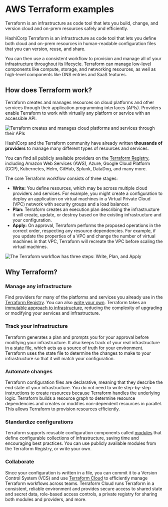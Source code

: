 # AWS Terraform examples 

Terraform is an infrastructure as code tool that lets you build, change, and version cloud and on-prem resources safely and efficiently.

HashiCorp Terraform is an infrastructure as code tool that lets you define both cloud and on-prem resources in human-readable configuration files that you can version, reuse, and share. 

You can then use a consistent workflow to provision and manage all of your infrastructure throughout its lifecycle. Terraform can manage low-level components like compute, storage, and networking resources, as well as high-level components like DNS entries and SaaS features.



## How does Terraform work?



Terraform creates and manages resources on cloud platforms and other services through their application programming interfaces (APIs). Providers enable Terraform to work with virtually any platform or service with an accessible API.



![Terraform creates and manages cloud platforms and services through their APIs](https://developer.hashicorp.com/_next/image?url=https%3A%2F%2Fcontent.hashicorp.com%2Fapi%2Fassets%3Fproduct%3Dterraform%26version%3Drefs%252Fheads%252Fv1.3%26asset%3Dwebsite%252Fimg%252Fdocs%252Fintro-terraform-apis.png%26width%3D2048%26height%3D644&w=3840&q=75)

HashiCorp and the Terraform community have already written **thousands of providers** to manage many different types of resources and services. 

You can find all publicly available providers on the [Terraform Registry](https://registry.terraform.io/), including Amazon Web Services (AWS), Azure, Google Cloud Platform (GCP), Kubernetes, Helm, GitHub, Splunk, DataDog, and many more.

The core Terraform workflow consists of three stages:

- **Write:** You define resources, which may be across multiple cloud providers and services. For example, you might create a configuration to deploy an application on virtual machines in a Virtual Private Cloud (VPC) network with security groups and a load balancer.
- **Plan:** Terraform creates an execution plan describing the infrastructure it will create, update, or destroy based on the existing infrastructure and your configuration.
- **Apply:** On approval, Terraform performs the proposed operations in the correct order, respecting any resource dependencies. For example, if you update the properties of a VPC and change the number of virtual machines in that VPC, Terraform will recreate the VPC before scaling the virtual machines.



![The Terraform workflow has three steps: Write, Plan, and Apply](https://developer.hashicorp.com/_next/image?url=https%3A%2F%2Fcontent.hashicorp.com%2Fapi%2Fassets%3Fproduct%3Dterraform%26version%3Drefs%252Fheads%252Fv1.3%26asset%3Dwebsite%252Fimg%252Fdocs%252Fintro-terraform-workflow.png%26width%3D2038%26height%3D1773&w=3840&q=75)

## Why Terraform?

### Manage any infrastructure

Find providers for many of the platforms and services you already use in the [Terraform Registry](https://registry.terraform.io/). You can also [write your own](https://developer.hashicorp.com/terraform/plugin). Terraform takes an [immutable approach to infrastructure](https://www.hashicorp.com/resources/what-is-mutable-vs-immutable-infrastructure), reducing the complexity of upgrading or modifying your services and infrastructure.

### Track your infrastructure

Terraform generates a plan and prompts you for your approval before modifying your infrastructure. It also keeps track of your real infrastructure in a [state file](https://developer.hashicorp.com/terraform/language/state), which acts as a source of truth for your environment. Terraform uses the state file to determine the changes to make to your infrastructure so that it will match your configuration.

### Automate changes

Terraform configuration files are declarative, meaning that they describe the end state of your infrastructure. You do not need to write step-by-step instructions to create resources because Terraform handles the underlying logic. Terraform builds a resource graph to determine resource dependencies and creates or modifies non-dependent resources in parallel. This allows Terraform to provision resources efficiently.

### Standardize configurations

Terraform supports reusable configuration components called [modules](https://developer.hashicorp.com/terraform/language/modules) that define configurable collections of infrastructure, saving time and encouraging best practices. You can use publicly available modules from the Terraform Registry, or write your own.

### Collaborate

Since your configuration is written in a file, you can commit it to a Version Control System (VCS) and use [Terraform Cloud](https://developer.hashicorp.com/terraform/intro/terraform-editions#terraform-cloud) to efficiently manage Terraform workflows across teams. Terraform Cloud runs Terraform in a consistent, reliable environment and provides secure access to shared state and secret data, role-based access controls, a private registry for sharing both modules and providers, and more.





